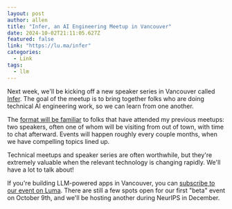 ```yaml
---
layout: post
author: allen
title: "Infer, an AI Engineering Meetup in Vancouver"
date: 2024-10-02T21:11:05.627Z
featured: false
link: "https://lu.ma/infer"
categories:
  - Link
tags:
  - llm
---
```


Next week, we'll be kicking off a new speaker series in Vancouver called [Infer](https://lu.ma/infer). The goal of the meetup is to bring together folks who are doing technical AI engineering work, so we can learn from one another.

The [format will be familiar](https://allenpike.com/2010/howto-start-a-technical-meetup) to folks that have attended my previous meetups: two speakers, often one of whom will be visiting from out of town, with time to chat afterward. Events will happen roughly every couple months, when we have compelling topics lined up.

Technical meetups and speaker series are often worthwhile, but they're extremely valuable when the relevant technology is changing rapidly. We'll have a lot to talk about!

If you're building LLM-powered apps in Vancouver, you can [subscribe to our event on Luma](https://lu.ma/infer). There are still a few spots open for our first "beta" event on October 9th, and we'll be hosting another during NeurIPS in December.
